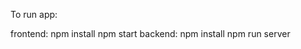 To run app:

frontend: npm install
          npm start
backend:  npm install
          npm run server